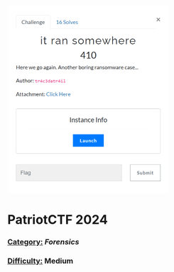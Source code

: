 <img src="./ctf_img/ctfsubject.png" style="zoom:50%;" />

# PatriotCTF 2024

### <u>Category:</u> 	*Forensics*

### <u>Difficulty:</u>	Medium

